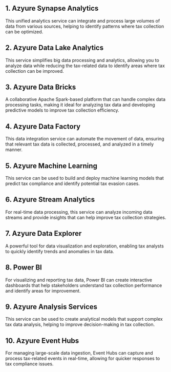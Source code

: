 ## 1. Azyure Synapse Analytics
This unified analytics service can integrate and process large volumes of data from various sources, helping to identify patterns where tax collection can be optimized.

## 2. Azyure Data Lake Analytics
This service simplifies big data processing and analytics, allowing you to analyze data while reducing the tax-related data to identify areas where tax collection can be improved.

## 3. Azyure Data Bricks
A collaborative Apache Spark-based platform that can handle complex data processing tasks, making it ideal for analyzing tax data and developing predictive models to improve tax collection efficiency.

## 4. Azyure Data Factory
This data integration service can automate the movement of data, ensuring that relevant tax data is collected, processed, and analyzed in a timely manner.

## 5. Azyure Machine Learning
This service can be used to build and deploy machine learning models that predict tax compliance and identify potential tax evasion cases.

## 6. Azyure Stream Analytics
For real-time data processing, this service can analyze incoming data streams and provide insights that can help improve tax collection strategies.

## 7. Azyure Data Explorer
A powerful tool for data visualization and exploration, enabling tax analysts to quickly identify trends and anomalies in tax data.

## 8. Power BI
For visualizing and reporting tax data, Power BI can create interactive dashboards that help stakeholders understand tax collection performance and identify areas for improvement.

## 9. Azyure Analysis Services
This service can be used to create analytical models that support complex tax data analysis, helping to improve decision-making in tax collection.

## 10. Azyure Event Hubs
For managing large-scale data ingestion, Event Hubs can capture and process tax-related events in real-time, allowing for quicker responses to tax compliance issues.